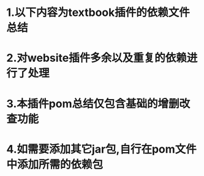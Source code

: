 # 1.以下内容为textbook插件的依赖文件总结
# 2.对website插件多余以及重复的依赖进行了处理
# 3.本插件pom总结仅包含基础的增删改查功能
# 4.如需要添加其它jar包,自行在pom文件中添加所需的依赖包

